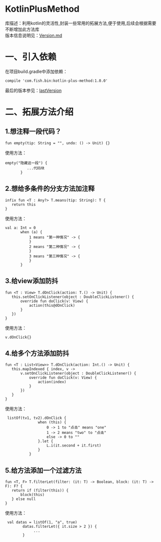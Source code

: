 # KotlinPlusMethod
  库描述：利用kotlin的灵活性,封装一些常用的拓展方法,便于使用,后续会根据需要不断增加此方法库  
  版本信息说明见：[Version.md](https://github.com/Fish-Bin/KotlinPlusMethod/blob/master/Version.md)    
# 一、引入依赖
  在项目build.gradle中添加依赖：
  ```
  compile 'com.fish.bin:kotlin-plus-method:1.0.0'
 ```
 最后的版本参见：[lastVersion](https://bintray.com/beta/#/fish/hui/kotlin-plus-method?tab=overview)
# 二、拓展方法介绍
## 1.想注释一段代码？
  ```
 fun empty(tip: String = "", undo: () -> Unit) {}
  ```
 使用方法：
 ```
 empty("隐藏这一段") {
           ...代码块
        }
 ```
 ## 2.想给多条件的分支方法加注释
 ```
infix fun <T : Any?> T.means(tip: String): T {
    return this
}
 ```
 使用方法：
 ```
val a: Int = 0
        when (a) {
            1 means "第一种情况" -> {
            }
            2 means "第二种情况" -> {
            }
            3 means "第三种情况" -> {
            }
        }
 ```
 
 ## 3.给view添加防抖
 ```
fun <T : View> T.dOnClick(action: T.() -> Unit) {
    this.setOnClickListener(object : DoubleClickListener() {
        override fun doClick(v: View) {
            action(this@dOnClick)
        }
    })
}
 ```
 使用方法：
 ```
 v.dOnClick{}
 ```
 ## 4.给多个方法添加防抖
 ```
 fun <T : List<View>> T.dOnClick(action: Int.() -> Unit) {
    this.mapIndexed { index, v ->
        v.setOnClickListener(object : DoubleClickListener() {
            override fun doClick(v: View) {
                action(index)
            }
        })
    }
}
 ```
 使用方法：
 ```
  listOf(tv1, tv2).dOnClick {
                when (this) {
                    0 -> 1 to "点击" means "one"
                    1 -> 2 means "two" to "点击"
                    else -> 0 to ""
                }.let {
                    L.i(it.second + it.first)
                }
            }
 ```
 ## 5.给方法添加一个过滤方法
 ```
 fun <T, F> T.filterLet(filter: (it: T) -> Boolean, block: (it: T) -> F): F? {
    return if (filter(this)) {
        block(this)
    } else null
}
```
使用方法：
```
 val datas = listOf(1, "a", true)
        datas.filterLet({ it.size > 2 }) {
             ...
        }
```

   

  
